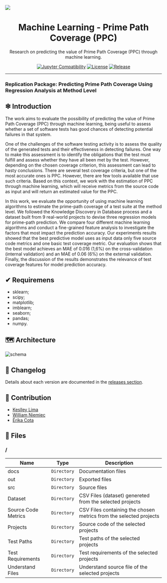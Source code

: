 ![](https://raw.githubusercontent.com/williamniemiec/ml-ppc/master/docs/img/logo/logo.jpg)

<h1 align='center'>Machine Learning - Prime Path Coverage (PPC)</h1>
<p align='center'>Research on predicting the value of Prime Path Coverage (PPC) through machine learning.</p>
<p align="center">
	<a href="https://jupyter-notebook.readthedocs.io/en/stable/"><img src="https://img.shields.io/badge/Jupyter-Notebook-D0008F.svg" alt="Jupyter Compatibility"></a>
	<a href="https://github.com/williamniemiec/ml-ppc/blob/master/LICENSE"><img src="https://img.shields.io/github/license/williamniemiec/ml-ppc" alt="License"></a>
	<a href="https://github.com/williamniemiec/ml-ppc/releases"><img src="https://img.shields.io/github/v/release/williamniemiec/ml-ppc" alt="Release"></a>
</p>
<hr />

### Replication Package: Predicting Prime Path Coverage Using Regression Analysis at Method Level

## ❇ Introduction
The work aims to evaluate the possibility of predicting the value of Prime Path Coverage (PPC) through machine learning, being useful to assess whether a set of software tests has good chances of detecting potential failures in that system. 

One of the challenges of the software testing activity is to assess the quality of the generated tests and their effectiveness in detecting failures. One way to make this assessment is to identify the obligations that the test must fulfill and assess whether they have all been met by the test. However, depending on the chosen coverage criterion, this assessment can lead to hasty conclusions. There are several test coverage criteria, but one of the most accurate ones is PPC. However, there are few tools available that use such criteria. Based on this context, we work with the estimation of PPC through machine learning, which will receive metrics from the source code as input and will return an estimated value for the PPC. 

In this work, we evaluate the opportunity of using machine learning algorithms to estimate the prime-path coverage of a test suite at the method level.  We followed the Knowledge Discovery in Database process and a dataset built from 9 real-world projects to devise three regression models for prime-path prediction. We compare four different machine learning algorithms and conduct a fine-grained feature analysis to investigate the factors that most impact the prediction accuracy. Our experiments results showed that the best predictive model uses as input data only five source code metrics and one basic test coverage metric. Our evaluation shows that the best model achieves an MAE of 0.016 (1,6%) on the cross-validation (internal validation) and an MAE of 0.06 (6%) on the external validation. Finally, the discussion of the results demonstrates the relevance of test coverage features for model prediction accuracy.


## ✔ Requiremens
- sklearn;
- scipy;
- matplotlib;
- imblearn;
- seaborn;
- pandas;
- numpy.

## 🗺 Architecture
![schema](https://raw.githubusercontent.com/williamniemiec/ml-ppc/master/docs/img/architecture/schema.png?raw=true)


## 🚩 Changelog
Details about each version are documented in the [releases section](https://github.com/williamniemiec/ml-ppc/releases).

## 🤝 Contribution
- [Keslley Lima](https://github.com/keslleylima)
- [William Niemiec](https://github.com/williamniemiec)
- [Érika Cota](https://www.inf.ufrgs.br/site/docente/erika-fernandes-cota/)

## 📁 Files

### /
|        Name        |Type|Description|
|----------------|-------------------------------|-----------------------------|
|docs |`Directory`|Documentation files|
|out   |`Directory`| Exported files    |
|src     |`Directory`| Source files|
|Dataset     |`Directory`| CSV Files (dataset) genereted from the selected projects|
|Source Code Metrics     |`Directory`| CSV Files containing the chosen metrics from the selected projects|
|Projects    |`Directory`| Source code of the selected projects|
|Test Paths    |`Directory`| Test paths of the selected projects|
|Test Requirements    |`Directory`| Test requirements of the selected projects|
|Understand Files    |`Directory`| Understand source file of the selected projects|
